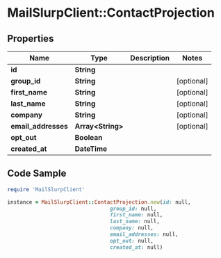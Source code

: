 # MailSlurpClient::ContactProjection

## Properties

Name | Type | Description | Notes
------------ | ------------- | ------------- | -------------
**id** | **String** |  | 
**group_id** | **String** |  | [optional] 
**first_name** | **String** |  | [optional] 
**last_name** | **String** |  | [optional] 
**company** | **String** |  | [optional] 
**email_addresses** | **Array&lt;String&gt;** |  | [optional] 
**opt_out** | **Boolean** |  | 
**created_at** | **DateTime** |  | 

## Code Sample

```ruby
require 'MailSlurpClient'

instance = MailSlurpClient::ContactProjection.new(id: null,
                                 group_id: null,
                                 first_name: null,
                                 last_name: null,
                                 company: null,
                                 email_addresses: null,
                                 opt_out: null,
                                 created_at: null)
```


